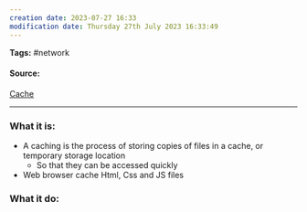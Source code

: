 ```yaml
---
creation date: 2023-07-27 16:33
modification date: Thursday 27th July 2023 16:33:49
---
```


**Tags:** #network 

#### Source:
[Cache](https://www.cloudflare.com/learning/cdn/what-is-a-cdn/)

--------------------------------------

### What it is:

* A caching is the process of storing copies of files in a cache, or temporary storage location
	* So that they can be accessed quickly
* Web browser cache Html, Css and JS files

### What it do:


